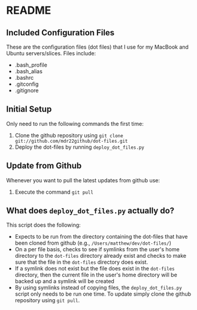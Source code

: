 # README #

## Included Configuration Files ##

These are the configuration files (dot files) that I use for my MacBook and Ubuntu servers/slices. Files include:

* .bash\_profile
* .bash\_alias
* .bashrc
* .gitconfig
* .gitignore

## Initial Setup ##

Only need to run the following commands the first time:

1. Clone the github repository using `git clone git://github.com/mdr22github/dot-files.git`
2. Deploy the dot-files by running `deploy_dot_files.py`

## Update from Github ##

Whenever you want to pull the latest updates from github use:

1. Execute the command `git pull`

## What does `deploy_dot_files.py` actually do? ##

This script does the following:

* Expects to be run from the directory containing the dot-files that have been cloned from github (e.g., `/Users/matthew/dev/dot-files/`)
* On a per file basis, checks to see if symlinks from the user's home directory to the `dot-files` directory already exist and checks to make sure that the file in the `dot-files` directory does exist.
* If a symlink does not exist but the file does exist in the `dot-files` directory, then the current file in the user's home directory will be backed up and a symlink will be created
* By using symlinks instead of copying files, the `deploy_dot_files.py` script only needs to be run one time. To update simply clone the github repository using `git pull`.